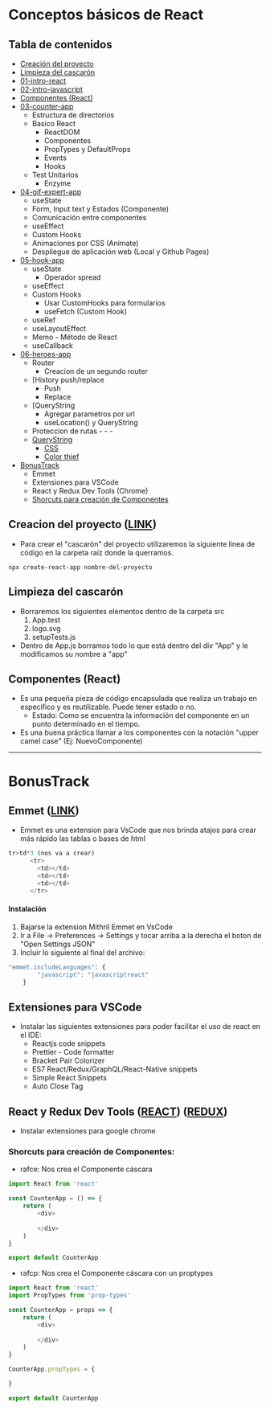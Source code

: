 # Conceptos básicos de React

## Tabla de contenidos
- [Creación del proyecto](#creación-del-proyecto)
- [Limpieza del cascarón](#limpieza-del-cascarón)
- [01-intro-react](https://github.com/ArakakiAriel/react-for-dummies/tree/master/01-intro-react)
- [02-intro-javascript](https://github.com/ArakakiAriel/react-for-dummies/tree/master/02-intro-javascript)
- [Componentes (React)](#componentes-react)
- [03-counter-app](https://github.com/ArakakiAriel/react-for-dummies/tree/master/03-counter-app)
  - Estructura de directorios
  - Basico React
    -  ReactDOM
      - Componentes
      - PropTypes y DefaultProps
      - Events
      - Hooks
  - Test Unitarios
      - Enzyme
- [04-gif-expert-app](https://github.com/ArakakiAriel/react-for-dummies/tree/master/04-gif-expert-app)
  - useState
  - Form, Input text y Estados (Componente)
  - Comunicación entre componentes
  - useEffect
  - Custom Hooks
  - Animaciones por CSS (Animate)
  - Despliegue de aplicación web (Local y Github Pages)
- [05-hook-app](https://github.com/ArakakiAriel/react-for-dummies/tree/master/05-hook-app)
  - useState
    - Operador spread
  - useEffect
  - Custom Hooks
      - Usar CustomHooks para formularios
      - useFetch (Custom Hook)
  - useRef
  - useLayoutEffect
  - Memo - Método de React
  - useCallback
- [06-heroes-app](https://github.com/ArakakiAriel/react-for-dummies/tree/master/06-heroes-app)
  - Router
      - Creacion de un segundo router
  - [History push/replace
      - Push
      - Replace
  - [QueryString
      - Agregar parametros por url
      - useLocation() y QueryString
  - Proteccion de rutas
      -[](#)
      -[](#)
      -[](#)
  - [QueryString](#contenido-extra)
      - [CSS](#css)
      - [Color thief](#color-thief-link)
- [BonusTrack](#bonustrack)
  - Emmet 
  - Extensiones para VSCode
  - React y Redux Dev Tools (Chrome)
  - [Shorcuts para creación de Componentes](#shorchuts-para-creación-de-componentes)

## Creacion del proyecto ([LINK](https://reactjs.org/docs/create-a-new-react-app.html))
- Para crear el "cascarón" del proyecto utilizaremos la siguiente línea de código en la carpeta raíz donde la querramos.
``` 
npx create-react-app nombre-del-proyecto
```


## Limpieza del cascarón
- Borraremos los siguientes elementos dentro de la carpeta src
  1. App.test
  2. logo.svg
  3. setupTests.js
- Dentro de App.js borramos todo lo que está dentro del div "App" y le modificamos su nombre a "app"

## Componentes (React)
- Es una pequeña pieza de código encapsulada que realiza un trabajo en específico y es reutilizable. Puede tener estado o no.
  - Estado: Como se encuentra la información del componente en un punto determinado en el tiempo.
- Es una buena práctica llamar a los componentes con la notación "upper camel case" (Ej: NuevoComponente)


-------------------------
# BonusTrack 

## Emmet ([LINK](https://emmet.io/))
- Emmet es una extension para VsCode que nos brinda atajos para crear más rápido las tablas o bases de html

```javascript
tr>td*3 (nos va a crear)
      <tr>
        <td></td>
        <td></td>
        <td></td>
      </tr>
```

#### Instalación
1. Bajarse la extension Mithril Emmet en VsCode
2. Ir a File -> Preferences -> Settings y tocar arriba a la derecha el boton de "Open Settings JSON"
3. Incluir lo siguiente al final del archivo:
```javascript
"emmet.includeLanguages": {
        "javascript": "javascriptreact"
    }
```

## Extensiones para VSCode
- Instalar las siguientes extensiones para poder facilitar el uso de react en el IDE:
  - Reactjs code snippets
  - Prettier - Code formatter
  - Bracket Pair Colorizer
  - ES7 React/Redux/GraphQL/React-Native snippets
  - Simple React Snippets
  - Auto Close Tag


## React y Redux Dev Tools ([REACT](https://chrome.google.com/webstore/detail/react-developer-tools/fmkadmapgofadopljbjfkapdkoienihi?hl=en)) ([REDUX](https://chrome.google.com/webstore/detail/redux-devtools/lmhkpmbekcpmknklioeibfkpmmfibljd/related?hl=en)) 
- Instalar extensiones para google chrome


### Shorcuts para creación de Componentes:

- rafce: Nos crea el Componente cáscara 
```js
import React from 'react'

const CounterApp = () => {
    return (
        <div>
            
        </div>
    )
}

export default CounterApp
```

- rafcp: Nos crea el Componente cáscara con un proptypes
```js
import React from 'react'
import PropTypes from 'prop-types'

const CounterApp = props => {
    return (
        <div>
            
        </div>
    )
}

CounterApp.propTypes = {

}

export default CounterApp
```



